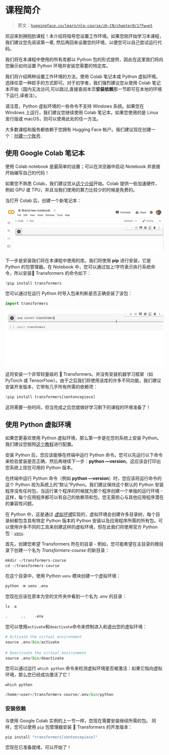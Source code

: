 # 课程简介

> 原文：[`huggingface.co/learn/nlp-course/zh-CN/chapter0/1?fw=pt`](https://huggingface.co/learn/nlp-course/zh-CN/chapter0/1?fw=pt)

            

欢迎来到拥抱脸课程！本介绍将指导您设置工作环境。如果您刚开始学习本课程，我们建议您先阅读第一章, 然后再回来设置您的环境，以便您可以自己尝试运行代码。

我们将在本课程中使用的所有库都以 Python 包的形式提供，因此在这里我们将向您展示如何设置 Python 环境并安装您需要的特定库。

我们将介绍两种设置工作环境的方法，使用 Colab 笔记本或 Python 虚拟环境。选择任意一种趁手的方式即可。对于初学者，我们强烈建议您从使用 Colab 笔记本开始（国内无法访问,可以跳过,直接查阅本页**安装依赖**那一节即可在本地的环境下运行,译者注）。

请注意，Python 虚拟环境的一些命令不支持 Windows 系统。如果您在 Windows 上运行，我们建议您继续使用 Colab 笔记本。如果您使用的是 Linux 发行版或 macOS，则可以使用此处的任一方法。

大多数课程和服务都依赖于您拥有 Hugging Face 帐户。我们建议现在创建一个：[创建一个账号](https://huggingface.co/join).

## 使用 Google Colab 笔记本

使用 Colab notebook 是最简单的设置；可以在浏览器中启动 Notebook 并直接开始编写自己的代码！

如果您不熟悉 Colab，我们建议您从[这个介绍](https://colab.research.google.com/notebooks/intro.ipynb)开始。Colab 提供一些加速硬件，例如 GPU 或 TPU，并且当我们使用的算力比较少的时候是免费的。

当打开 Colab 后，创建一个新笔记本：

![An empty colab notebook](img/33cf86ca95dfd00aab0e430f473a46c0.png)

下一步是安装我们将在本课程中使用的库。我们将使用 **pip** 进行安装，它是 Python 的包管理器。在 Notebook 中，您可以通过加上!字符表示执行系统命令，所以安装🤗 Transformers 的命令如下：

```py
!pip install transformers
```

您可以通过在运行 Python 时导入包来判断是否正确安装了该包：

```py
import transformers
```

![A gif showing the result of the two commands above: installation and import](img/92074b5c23034df9c7cdb102bfced934.png)

这将安装一个非常轻量级的 🤗 Transformers。并没有安装机器学习框架（如 PyTorch 或 TensorFlow）。由于之后我们将使用该库的许多不同功能，我们建议安装开发版本，它带有几乎所有所需的依赖项：

```py
!pip install transformers[sentencepiece]
```

这将需要一些时间，但当完成之后您就做好学习剩下的课程的环境准备了！

## 使用 Python 虚拟环境

如果您更喜欢使用 Python 虚拟环境，那么第一步是在您的系统上安装 Python。我们建议您按照[这个教程](https://realpython.com/installing-python/)进行配置。

安装 Python 后，您应该能够在终端中运行 Python 命令。您可以先运行以下命令来检验爱装是否正确，然后再继续下一步：**python —version**。这应该会打印出您系统上现在可用的 Python 版本。

在终端中运行 Python 命令（例如 **python —version**）时，您应该将运行命令的这个 Python 视为系统上的“默认”Python。我们建议保持这个默认的 Python 安装程序没有任何包，当运行某个程序的时候就为那个程序创建一个单独的运行环境 - 这样，每个应用程序都可以有自己的依赖项和包，您无需担心与其他应用程序潜在的兼容性问题。

在 Python 中，这是通过 [*虚拟环境*](https://docs.python.org/3/tutorial/venv.html)实现的，虚拟环境会创建许多目录树，每个目录树都包含具有特定 Python 版本的 Python 安装以及应用程序所需的所有包。可以使用许多不同的工具来创建这样的虚拟环境，但在此我们将使用官方 Python 包：[`venv`](https://docs.python.org/3/library/venv.html#module-venv).

首先，创建您希望 Transformers 所在的目录 - 例如，您可能希望在主目录的根目录下创建一个名为 *Transformers-course* 的新目录：

```py
mkdir ~/transformers-course
cd ~/transformers-course
```

在这个目录中，使用 Python `venv` 模块创建一个虚拟环境：

```py
python -m venv .env
```

您现在应该在原本为空的文件夹中看到一个名为 *.env* 的目录：

```py
ls -a
```

```py
.      ..    .env
```

您可以使用`activate`和`deactivate`命令来控制进入和退出您的虚拟环境：

```py
# Activate the virtual environment
source .env/bin/activate

# Deactivate the virtual environment
source .env/bin/deactivate
```

您可以通过运行 `which python` 命令来检测虚拟环境是否被激活：如果它指向虚拟环境，那么您已经成功激活了它！

```py
which python
```

```py
/home/<user>/transformers-course/.env/bin/python
```

### 安装依赖

与使用 Google Colab 实例的上一节一样，您现在需要安装继续所需的包。 同样，您可以使用 `pip` 包管理器安装 🤗 Transformers 的开发版本：

```py
pip install "transformers[sentencepiece]"
```

您现在已准备就绪，可以开始了！